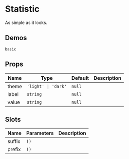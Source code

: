 # Statistic
As simple as it looks.
## Demos
```demo
basic
```
## Props
|Name|Type|Default|Description|
|-|-|-|-|
|theme|`'light' \| 'dark'`|`null`||
|label|`string`|`null`||
|value|`string`|`null`||

## Slots
|Name|Parameters|Description|
|-|-|-|
|suffix|`()`||
|prefix|`()`||